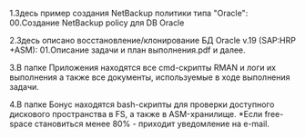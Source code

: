 1.Здесь пример создания NetBackup политики типа "Oracle":
00.Создание NetBackup policy для DB Oracle

2.Здесь описано восстановление/клонирование БД Oracle v.19 (SAP:HRP +ASM):
01.Описание задачи и план выполнения.pdf и далее.

3.В папке Приложения находятся все cmd-скрипты RMAN и логи их выполнения
а также все документы, используемые в ходе выполнения задачи.

4.В папке Бонус находятся bash-скрипты для проверки доступного
дискового пространства в FS, а также в ASM-хранилище.
*Если free-space становиться менее 80% - приходит уведомление на e-mail.
